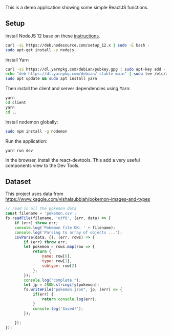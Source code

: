 This is a demo application showing some simple ReactJS functions.

## Setup
Install NodeJS 12 base on these [instructions](https://github.com/nodesource/distributions/blob/master/README.md#deb).
```bash
curl -sL https://deb.nodesource.com/setup_12.x | sudo -E bash -
sudo apt-get install -y nodejs
```
Install Yarn
```bash
curl -sS https://dl.yarnpkg.com/debian/pubkey.gpg | sudo apt-key add -
echo "deb https://dl.yarnpkg.com/debian/ stable main" | sudo tee /etc/apt/sources.list.d/yarn.list
sudo apt update && sudo apt install yarn
```
Then install the client and server dependencies using Yarn:
```bash
yarn
cd client
yarn
cd ..
```
Install nodemon globally:
```bash
sudo npm install -g nodemon
```
Run the application:
```
yarn run dev
```
In the browser, install the react-devtools.  This add a very useful components view to the Dev Tools.

## Dataset
This project uses data from https://www.kaggle.com/vishalsubbiah/pokemon-images-and-types

```javascript
// read in all the pokemon data
const filename = 'pokemon.csv';
fs.readFile(filename, 'utf8', (err, data) => {
    if (err) throw err;
    console.log('Pokemon file OK: ' + filename);
    console.log('Parsing to array of objects ...');
    csvParse(data, {}, (err, rows) => {
        if (err) throw err;
        let pokemon = rows.map(row => {
            return {
                name: row[0],
                type: row[1],
                subtype: row[2]
            };
        });
        console.log("complete.");
        let jp = JSON.stringify(pokemon);
        fs.writeFile("pokemon.json", jp, (err) => {
            if(err) {
                return console.log(err);
            }
            console.log('Saved!');
        });
        
    });
});
```